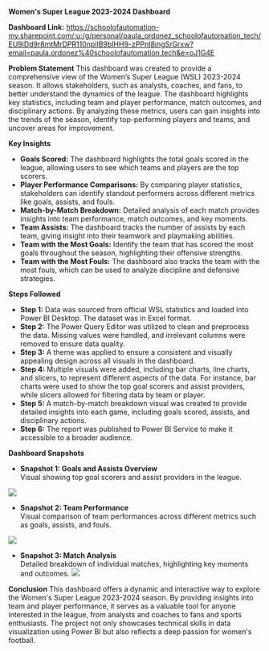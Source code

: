 **Women's Super League 2023-2024 Dashboard**

**Dashboard Link:**
https://schoolofautomation-my.sharepoint.com/:u:/g/personal/paula_ordonez_schoolofautomation_tech/EU9iDd9r8mtMrDPR110npiIB9bIHH9-zPPnI8ingSrGrxw?email=paula.ordonez%40schoolofautomation.tech&e=oJ1G4E

**Problem Statement**
This dashboard was created to provide a comprehensive view of the Women’s Super League (WSL) 2023-2024 season. It allows stakeholders, such as analysts, coaches, and fans, to better understand the dynamics of the league. The dashboard highlights key statistics, including team and player performance, match outcomes, and disciplinary actions. By analyzing these metrics, users can gain insights into the trends of the season, identify top-performing players and teams, and uncover areas for improvement.

**Key Insights**
- **Goals Scored:** The dashboard highlights the total goals scored in the league, allowing users to see which teams and players are the top scorers.
- **Player Performance Comparisons:** By comparing player statistics, stakeholders can identify standout performers across different metrics like goals, assists, and fouls.
- **Match-by-Match Breakdown:** Detailed analysis of each match provides insights into team performance, match outcomes, and key moments.
- **Team Assists:** The dashboard tracks the number of assists by each team, giving insight into their teamwork and playmaking abilities.
- **Team with the Most Goals:** Identify the team that has scored the most goals throughout the season, highlighting their offensive strengths.
- **Team with the Most Fouls:** The dashboard also tracks the team with the most fouls, which can be used to analyze discipline and defensive strategies.

**Steps Followed**
- **Step 1:** Data was sourced from official WSL statistics and loaded into Power BI Desktop. The dataset was in Excel format.
- **Step 2:** The Power Query Editor was utilized to clean and preprocess the data. Missing values were handled, and irrelevant columns were removed to ensure data quality.
- **Step 3:** A theme was applied to ensure a consistent and visually appealing design across all visuals in the dashboard.
- **Step 4:** Multiple visuals were added, including bar charts, line charts, and slicers, to represent different aspects of the data. For instance, bar charts were used to show the top goal scorers and assist providers, while slicers allowed for filtering data by team or player.
- **Step 5:** A match-by-match breakdown visual was created to provide detailed insights into each game, including goals scored, assists, and disciplinary actions.
- **Step 6:** The report was published to Power BI Service to make it accessible to a broader audience.

**Dashboard Snapshots**
- **Snapshot 1: Goals and Assists Overview**  
  Visual showing top goal scorers and assist providers in the league.

  
![](https://github.com/user-attachments/assets/1eaead66-777a-4fd9-a514-7a90cedeb876)

- **Snapshot 2: Team Performance**  
  Visual comparison of team performances across different metrics such as goals, assists, and fouls.

  
![](https://github.com/user-attachments/assets/9f140178-5465-4e0e-aa33-b94fe28684ff)

- **Snapshot 3: Match Analysis**  
  Detailed breakdown of individual matches, highlighting key moments and outcomes.
![](https://github.com/user-attachments/assets/8fba2488-131c-4301-8aa9-b8d47a968272)

**Conclusion**
This dashboard offers a dynamic and interactive way to explore the Women's Super League 2023-2024 season. By providing insights into team and player performance, it serves as a valuable tool for anyone interested in the league, from analysts and coaches to fans and sports enthusiasts. The project not only showcases technical skills in data visualization using Power BI but also reflects a deep passion for women's football.

